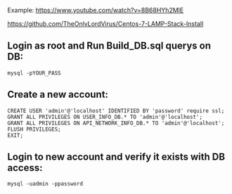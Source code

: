 Example: 
https://www.youtube.com/watch?v=8B68HYh2MlE

https://github.com/TheOnlyLordVirus/Centos-7-LAMP-Stack-Install

**Login as root and Run Build_DB.sql querys on DB:**
----------------------------------------------------
``
mysql -pYOUR_PASS
``

**Create a new account:**
-------------------------
```
CREATE USER 'admin'@'localhost' IDENTIFIED BY 'password' require ssl;
GRANT ALL PRIVILEGES ON USER_INFO_DB.* TO 'admin'@'localhost';
GRANT ALL PRIVILEGES ON API_NETWORK_INFO_DB.* TO 'admin'@'localhost';
FLUSH PRIVILEGES;
EXIT;
```

**Login to new account and verify it exists with DB access:**
-------------------------------------------------------------
```
mysql -uadmin -ppassword
```

